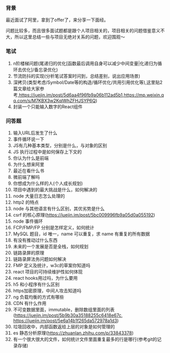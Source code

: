 ### 背景
最近面试了阿里，拿到了offer了，来分享一下面经。

问题比较多，而且很多面试题都是跟个人项目相关的，项目相关的问题借鉴意义不大，所以这里总结一些与项目无绝对关系的问题，欢迎围观～

### 笔试
1. n阶楼梯问题(尾递归的优化[函数最后调用自身可以减少中间变量|化递归为循环去优化]/备忘录优化)
2. 节流防抖的实现(分析笔试答案时问到，总结差别，说出应用场景)
3. 深拷贝(类型考虑/Symbol/Date等的构造/循环优化/共用引用优化等),这里贴2篇文章给大家参考,https://juejin.im/post/5d6aa4f96fb9a06b112ad5b1,https://mp.weixin.qq.com/s/M7KBX3w2KqlWhZFHJSYP6Q)
4. 封装一个只能输入数字的React组件

### 问答题
1. 输入URL后发生了什么
2. 事件循环说一下
3. JS有几种基本类型，分别是什么，与对象的区别
4. JS 执行过程中是如何保存上下文的
5. 你认为什么是前端
6. 为什么想来阿里
7. 最近在看什么书
8. 微前端了解吗
9. 你想成为什么样的人(个人成长规划)
10. 项目中遇到的最大挑战是什么，如何解决的
11. node 大量日志怎么处理的
12. http2 的特点
13. node 与其他语言有什么区别，其优劣势是什么
14. csrf 的核心原理(https://juejin.im/post/5bc009996fb9a05d0a055192)
15. node 事件循环
16. FCP/FMP/FP 分别是怎样定义，如何统计
17. MySQL 题目，id 唯一，name 可以重复，求 name 有重复的所有数据
18. 有没有推动过什么东西
19. 未来的一个发展是否是全栈，如何规划
20. 链路录屏的原理
21. 链路录屏法务问题如何解决
22. FMP 定义及统计，w3c的草案你知道吗
23. react 项目的可持续维护性如何体现
24. react hooks用过吗，为什么要用
25. h5 和小程序有什么区别
26. https加密原理，中间人攻击知道吗
27. ng 负载均衡的方式有哪些
28. CDN 有什么作用
29. 不可变数据里面，immutable，删除数组里面的列表(https://juejin.im/post/5b9b30a35188255c6418e67c,
https://juejin.im/post/5e6a14b1f265da572978a1d3)
30. 垃圾回收中，内部函数返给上层的对象是如何管理的
31. es 静态分析原理(https://zhuanlan.zhihu.com/p/33843378)
32. 有一个很大很大的文件，如何统计文件里面重复最多的行是哪行(参考git的记录存储)

### 